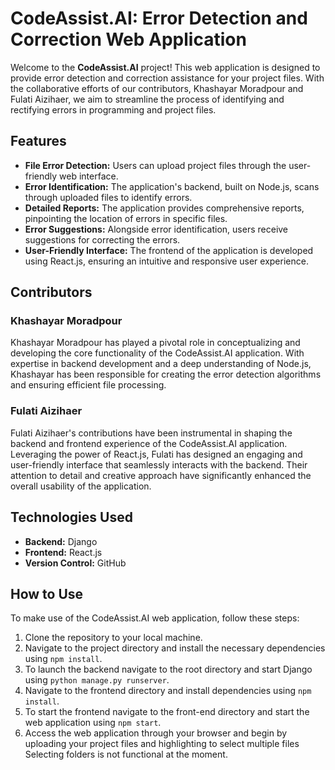 # CodeAssist.AI: Error Detection and Correction Web Application

Welcome to the **CodeAssist.AI** project! This web application is designed to provide error detection and correction assistance for your project files. With the collaborative efforts of our contributors, Khashayar Moradpour and Fulati Aizihaer, we aim to streamline the process of identifying and rectifying errors in programming and project files.

## Features

- **File Error Detection:** Users can upload project files through the user-friendly web interface.
- **Error Identification:** The application's backend, built on Node.js, scans through uploaded files to identify errors.
- **Detailed Reports:** The application provides comprehensive reports, pinpointing the location of errors in specific files.
- **Error Suggestions:** Alongside error identification, users receive suggestions for correcting the errors.
- **User-Friendly Interface:** The frontend of the application is developed using React.js, ensuring an intuitive and responsive user experience.

## Contributors

### Khashayar Moradpour

Khashayar Moradpour has played a pivotal role in conceptualizing and developing the core functionality of the CodeAssist.AI application. With expertise in backend development and a deep understanding of Node.js, Khashayar has been responsible for creating the error detection algorithms and ensuring efficient file processing.

### Fulati Aizihaer

Fulati Aizihaer's contributions have been instrumental in shaping the backend and frontend experience of the CodeAssist.AI application. Leveraging the power of React.js, Fulati has designed an engaging and user-friendly interface that seamlessly interacts with the backend. Their attention to detail and creative approach have significantly enhanced the overall usability of the application.

## Technologies Used

- **Backend:** Django
- **Frontend:** React.js
- **Version Control:** GitHub

## How to Use

To make use of the CodeAssist.AI web application, follow these steps:

1. Clone the repository to your local machine.
2. Navigate to the project directory and install the necessary dependencies using `npm install`.
3. To launch the backend navigate to the root directory and start Django  using `python manage.py runserver`.
4. Navigate to the frontend directory and install dependencies using `npm install`.
5. To start the frontend navigate to the front-end directory and start the web application using `npm start`.
6. Access the web application through your browser and begin by uploading your project files and highlighting to select multiple files Selecting folders is not functional at the moment.

